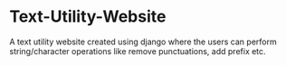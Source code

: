 # Text-Utility-Website
A text utility website created using django where the users can perform string/character operations like remove punctuations, add prefix etc.
